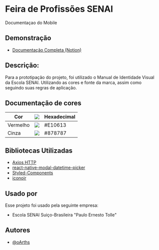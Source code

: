 
# Feira de Profissões SENAI

Documentaçao do Mobile

## Demonstração

 - [Documentação Completa (Notion)](https://natural-coneflower-ee5.notion.site/Feira-de-Profiss-es-SENAI-Documenta-o-Mobile-9c37db5c3ca344c5a38a624f57692da3?pvs=4)

## Descrição:

Para a prototipação do projeto, foi utilizado o Manual de Identidade Visual da Escola SENAI. Utilizando as cores e fonte da marca, assim como seguindo suas regras de aplicação.

## Documentação de cores

| Cor               |![](https://via.placeholder.com/10/?text=+) |Hexadecimal|
| ----------------- | ------------|---------------------------------------------------- |
| Vermelho          | ![](https://via.placeholder.com/10/E30613?text=+) | #E10613 |
| Cinza             | ![](https://via.placeholder.com/10/878787?text=+) | #878787 |


## Bibliotecas Utilizadas

 - [Axios HTTP](https://axios-http.com/)
 - [react-native-modal-datetime-picker](https://www.npmjs.com/package/react-native-modal-datetime-picker/v/7.6.1)
 - [Styled-Components](https://styled-components.com/)
 - [iconoir](https://iconoir.com/)


## Usado por

Esse projeto foi usado pela seguinte empresa:

- Escola SENAI Suiço-Brasileira "Paulo Ernesto Tolle"



## Autores

- [@oArths](https://github.com/oArths)

